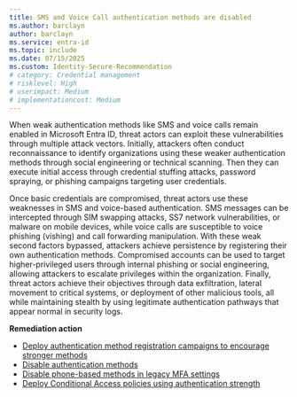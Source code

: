 ```yaml
---
title: SMS and Voice Call authentication methods are disabled   
ms.author: barclayn
author: barclayn
ms.service: entra-id
ms.topic: include
ms.date: 07/15/2025
ms.custom: Identity-Secure-Recommendation
# category: Credential management
# risklevel: High
# userimpact: Medium
# implementationcost: Medium
---
```

When weak authentication methods like SMS and voice calls remain enabled in Microsoft Entra ID, threat actors can exploit these vulnerabilities through multiple attack vectors. Initially, attackers often conduct reconnaissance to identify organizations using these weaker authentication methods through social engineering or technical scanning. Then they can execute initial access through credential stuffing attacks, password spraying, or phishing campaigns targeting user credentials.

Once basic credentials are compromised, threat actors use these weaknesses in SMS and voice-based authentication. SMS messages can be intercepted through SIM swapping attacks, SS7 network vulnerabilities, or malware on mobile devices, while voice calls are susceptible to voice phishing (vishing) and call forwarding manipulation. With these weak second factors bypassed, attackers achieve persistence by registering their own authentication methods. Compromised accounts can be used to target higher-privileged users through internal phishing or social engineering, allowing attackers to escalate privileges within the organization. Finally, threat actors achieve their objectives through data exfiltration, lateral movement to critical systems, or deployment of other malicious tools, all while maintaining stealth by using legitimate authentication pathways that appear normal in security logs. 

**Remediation action**

- [Deploy authentication method registration campaigns to encourage stronger methods](/graph/api/authenticationmethodspolicy-update?view=graph-rest-beta&preserve-view=true)
- [Disable authentication methods](../../identity/authentication/concept-authentication-methods-manage.md)
- [Disable phone-based methods in legacy MFA settings](../../identity/authentication/howto-mfa-mfasettings.md)
- [Deploy Conditional Access policies using authentication strength](../../identity/authentication/concept-authentication-strength-how-it-works.md)